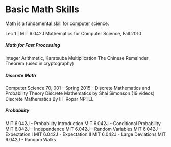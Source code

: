 # Basic Math Skills

Math is a fundamental skill for computer science.

<BadgeLink colorScheme='red' badgeText='Watch' href='https://www.youtube.com/watch?v=L3LMbpZIKhQ&list=PLB7540DEDD482705B'>Lec 1 | MIT 6.042J Mathematics for Computer Science, Fall 2010</BadgeLink>

##### Math for Fast Processing

<BadgeLink colorScheme='red' badgeText='Watch' href='https://www.youtube.com/watch?v=eCaXlAaN2uE&index=11&list=PLUl4u3cNGP61Oq3tWYp6V_F-5jb5L2iHb'>Integer Arithmetic, Karatsuba Multiplication</BadgeLink>
<BadgeLink colorScheme='red' badgeText='Watch' href='https://www.youtube.com/watch?v=ru7mWZJlRQg'>The Chinese Remainder Theorem (used in cryptography)</BadgeLink>

##### Discrete Math

<BadgeLink colorScheme='red' badgeText='Watch' href='http://www.infocobuild.com/education/audio-video-courses/computer-science/cs70-spring2015-berkeley.html'>Computer Science 70, 001 - Spring 2015 - Discrete Mathematics and Probability Theory</BadgeLink>
<BadgeLink colorScheme='red' badgeText='Watch' href='https://www.youtube.com/playlist?list=PLWX710qNZo_sNlSWRMVIh6kfTjolNaZ8t'>Discrete Mathematics by Shai Simonson (19 videos)</BadgeLink>
<BadgeLink colorScheme='yellow' badgeText='Read' href='https://nptel.ac.in/courses/106/106/106106183/'>Discrete Mathematics By IIT Ropar NPTEL</BadgeLink>

##### Probability

<BadgeLink colorScheme='red' badgeText='Watch' href='https://www.youtube.com/watch?v=SmFwFdESMHI&index=18&list=PLB7540DEDD482705B'>MIT 6.042J - Probability Introduction</BadgeLink>
<BadgeLink colorScheme='red' badgeText='Watch' href='https://www.youtube.com/watch?v=E6FbvM-FGZ8&index=19&list=PLB7540DEDD482705B'>MIT 6.042J - Conditional Probability</BadgeLink>
<BadgeLink colorScheme='red' badgeText='Watch' href='https://www.youtube.com/watch?v=l1BCv3qqW4A&index=20&list=PLB7540DEDD482705B'>MIT 6.042J - Independence</BadgeLink>
<BadgeLink colorScheme='red' badgeText='Watch' href='https://www.youtube.com/watch?v=MOfhhFaQdjw&list=PLB7540DEDD482705B&index=21'>MIT 6.042J - Random Variables</BadgeLink>
<BadgeLink colorScheme='red' badgeText='Watch' href='https://www.youtube.com/watch?v=gGlMSe7uEkA&index=22&list=PLB7540DEDD482705B'>MIT 6.042J - Expectation I</BadgeLink>
<BadgeLink colorScheme='red' badgeText='Watch' href='https://www.youtube.com/watch?v=oI9fMUqgfxY&index=23&list=PLB7540DEDD482705B'>MIT 6.042J - Expectation II</BadgeLink>
<BadgeLink colorScheme='red' badgeText='Watch' href='https://www.youtube.com/watch?v=q4mwO2qS2z4&index=24&list=PLB7540DEDD482705B'>MIT 6.042J - Large Deviations</BadgeLink>
<BadgeLink colorScheme='red' badgeText='Watch' href='https://www.youtube.com/watch?v=56iFMY8QW2k&list=PLB7540DEDD482705B&index=25'>MIT 6.042J - Random Walks</BadgeLink>
